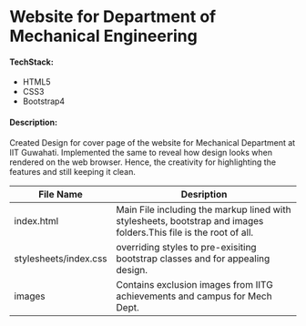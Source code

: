 # Website for Department of Mechanical Engineering


#### TechStack: 

- HTML5
- CSS3
- Bootstrap4

#### Description: 

Created Design for cover page of the website for Mechanical Department at IIT Guwahati.
Implemented the same to reveal how design looks when rendered on the web browser. Hence, the creativity for highlighting the features
and still keeping it clean.

File Name  |      Desription
-----------|-----------------
index.html |    Main File including the markup lined with stylesheets, bootstrap and images folders.This file is the root of all.
stylesheets/index.css | overriding styles to pre-exisiting bootstrap classes and for appealing design.
images | Contains exclusion images from IITG achievements and campus for Mech Dept.
